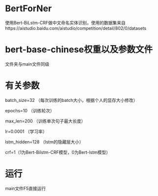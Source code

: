 # BertForNer
使用Bert-BiLstm-CRF做中文命名实体识别，使用的数据集来自https://aistudio.baidu.com/aistudio/competition/detail/802/0/datasets

# bert-base-chinese权重以及参数文件
文件夹与main文件同级

# 有关参数
batch_size=32 （每次训练的batch大小，根据个人的显存大小修改）

epochs=10 （训练轮次）

max_len=200 （训练单次句子最大长度）

lr=0.0001 （学习率）

lstm_hidden=128 （lstm的隐藏层大小）

crf=1（1为Bert-Bilstm-CRF模型，0为Bert-lstm模型）

# 运行
main文件F5直接运行
